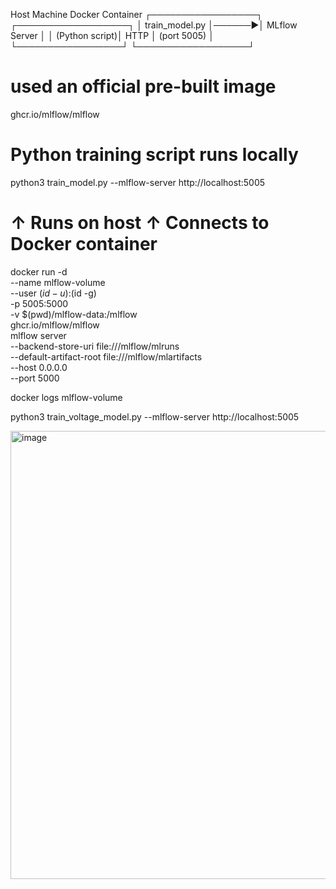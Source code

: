 Host Machine               Docker Container
┌─────────────────┐       ┌──────────────────┐
│ train_model.py  │──────▶│ MLflow Server    │
│ (Python script)│ HTTP  │ (port 5005)      │
└─────────────────┘       └──────────────────┘



# used an official pre-built image
ghcr.io/mlflow/mlflow



#  Python training script runs locally
python3 train_model.py --mlflow-server http://localhost:5005
# ↑ Runs on host    ↑ Connects to Docker container


docker run -d \
  --name mlflow-volume \
  --user $(id -u):$(id -g) \
  -p 5005:5000 \
  -v $(pwd)/mlflow-data:/mlflow \
  ghcr.io/mlflow/mlflow \
  mlflow server \
  --backend-store-uri file:///mlflow/mlruns \
  --default-artifact-root file:///mlflow/mlartifacts \
  --host 0.0.0.0 \
  --port 5000

  docker logs mlflow-volume

  python3 train_voltage_model.py --mlflow-server http://localhost:5005




  <img width="1887" height="717" alt="image" src="https://github.com/user-attachments/assets/5b65f4d1-2961-4b82-a21f-140d544583fe" />
